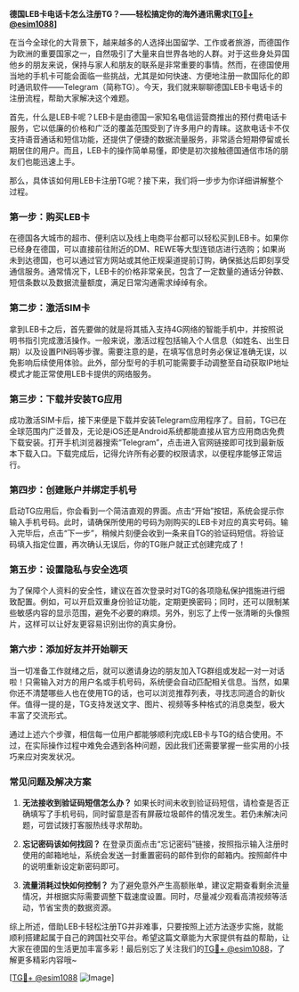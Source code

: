 **德国LEB卡电话卡怎么注册TG？——轻松搞定你的海外通讯需求[[TG💪+ @esim1088](https://t.me/s/esim1088)]**

在当今全球化的大背景下，越来越多的人选择出国留学、工作或者旅游，而德国作为欧洲的重要国家之一，自然吸引了大量来自世界各地的人群。对于这些身处异国他乡的朋友来说，保持与家人和朋友的联系是非常重要的事情。然而，在德国使用当地的手机卡可能会面临一些挑战，尤其是如何快速、方便地注册一款国际化的即时通讯软件——Telegram（简称TG）。今天，我们就来聊聊德国LEB卡电话卡的注册流程，帮助大家解决这个难题。

首先，什么是LEB卡呢？LEB卡是由德国一家知名电信运营商推出的预付费电话卡服务，它以低廉的价格和广泛的覆盖范围受到了许多用户的青睐。这款电话卡不仅支持语音通话和短信功能，还提供了便捷的数据流量服务，非常适合短期停留或长期居住的用户。而且，LEB卡的操作简单易懂，即使是初次接触德国通信市场的朋友们也能迅速上手。

那么，具体该如何用LEB卡注册TG呢？接下来，我们将一步步为你详细讲解整个过程。

### **第一步：购买LEB卡**
在德国各大城市的超市、便利店以及线上电商平台都可以轻松买到LEB卡。如果你已经身在德国，可以直接前往附近的DM、REWE等大型连锁店进行选购；如果尚未到达德国，也可以通过官方网站或其他正规渠道提前订购，确保抵达后即刻享受通信服务。通常情况下，LEB卡的价格非常亲民，包含了一定数量的通话分钟数、短信条数以及数据流量额度，满足日常沟通需求绰绰有余。

### **第二步：激活SIM卡**
拿到LEB卡之后，首先要做的就是将其插入支持4G网络的智能手机中，并按照说明书指引完成激活操作。一般来说，激活过程包括输入个人信息（如姓名、出生日期）以及设置PIN码等步骤。需要注意的是，在填写信息时务必保证准确无误，以免影响后续使用体验。此外，部分型号的手机可能需要手动调整至自动获取IP地址模式才能正常使用LEB卡提供的网络服务。

### **第三步：下载并安装TG应用**
成功激活SIM卡后，接下来便是下载并安装Telegram应用程序了。目前，TG已在全球范围内广泛普及，无论是iOS还是Android系统都能直接从官方应用商店免费下载安装。打开手机浏览器搜索“Telegram”，点击进入官网链接即可找到最新版本下载入口。下载完成后，记得允许所有必要的权限请求，以便程序能够正常运行。

### **第四步：创建账户并绑定手机号**
启动TG应用后，你会看到一个简洁直观的界面。点击“开始”按钮，系统会提示你输入手机号码。此时，请确保所使用的号码为刚购买的LEB卡对应的真实号码。输入完毕后，点击“下一步”，稍候片刻便会收到一条来自TG的验证码短信。将验证码填入指定位置，再次确认无误后，你的TG账户就正式创建完成了！

### **第五步：设置隐私与安全选项**
为了保障个人资料的安全性，建议在首次登录时对TG的各项隐私保护措施进行细致配置。例如，可以开启双重身份验证功能，定期更换密码；同时，还可以限制某些敏感内容的显示范围，避免不必要的麻烦。另外，别忘了上传一张清晰的头像照片，这样可以让好友更容易识别出你的真实身份。

### **第六步：添加好友并开始聊天**
当一切准备工作就绪之后，就可以邀请身边的朋友加入TG群组或发起一对一对话啦！只需输入对方的用户名或手机号码，系统便会自动匹配相关信息。当然，如果你还不清楚哪些人也在使用TG的话，也可以浏览推荐列表，寻找志同道合的新伙伴。值得一提的是，TG支持发送文字、图片、视频等多种格式的消息类型，极大丰富了交流形式。

通过上述六个步骤，相信每一位用户都能够顺利完成LEB卡与TG的结合使用。不过，在实际操作过程中难免会遇到各种问题，因此我们还需要掌握一些实用的小技巧来应对突发状况。

### **常见问题及解决方案**
1. **无法接收到验证码短信怎么办？**
   如果长时间未收到验证码短信，请检查是否正确填写了手机号码，同时留意是否有屏蔽垃圾邮件的情况发生。若仍未解决问题，可尝试拨打客服热线寻求帮助。

2. **忘记密码该如何找回？**
   在登录页面点击“忘记密码”链接，按照指示输入注册时使用的邮箱地址，系统会发送一封重置密码的邮件到你的邮箱内。按照邮件中的说明重新设定新密码即可。

3. **流量消耗过快如何控制？**
   为了避免意外产生高额账单，建议定期查看剩余流量情况，并根据实际需要调整下载速度设置。同时，尽量减少观看高清视频等活动，节省宝贵的数据资源。

综上所述，借助LEB卡轻松注册TG并非难事，只要按照上述方法逐步实施，就能顺利搭建起属于自己的跨国社交平台。希望这篇文章能为大家提供有益的帮助，让大家在德国的生活更加丰富多彩！最后别忘了关注我们的[TG💪+ @esim1088](https://t.me/s/esim1088)，了解更多精彩内容哦~

[[TG💪+ @esim1088](https://t.me/s/esim1088) ![Image](https://i.postimg.cc/4NQfJmqS/Snipaste-2025-05-13-00-14-12.png)]